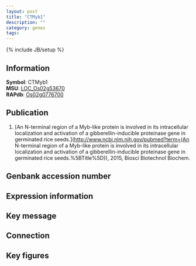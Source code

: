 ```yaml
---
layout: post
title: "CTMyb1"
description: ""
category: genes
tags: 
---
```

{% include JB/setup %}

## Information
__Symbol__: CTMyb1  
__MSU__: [LOC_Os02g53670](http://rice.plantbiology.msu.edu/cgi-bin/ORF_infopage.cgi?orf=LOC_Os02g53670)  
__RAPdb__: [Os02g0776700](http://rapdb.dna.affrc.go.jp/viewer/gbrowse_details/irgsp1?name=Os02g0776700)  

## Publication
1. [An N-terminal region of a Myb-like protein is involved in its intracellular localization and activation of a gibberellin-inducible proteinase gene in germinated rice seeds.](http://www.ncbi.nlm.nih.gov/pubmed?term=(An N-terminal region of a Myb-like protein is involved in its intracellular localization and activation of a gibberellin-inducible proteinase gene in germinated rice seeds.%5BTitle%5D)), 2015, Biosci Biotechnol Biochem.

## Genbank accession number

## Expression information

## Key message

## Connection

## Key figures


